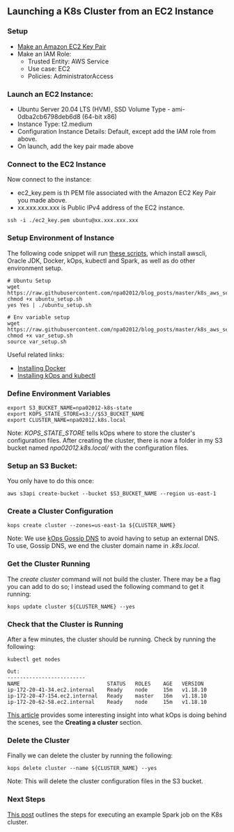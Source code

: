 ## Launching a K8s Cluster from an EC2 Instance

### Setup

* [Make an Amazon EC2 Key Pair](https://docs.aws.amazon.com/cli/latest/userguide/cli-services-ec2-keypairs.html#displaying-a-key-pair)
* Make an IAM Role:
	* Trusted Entity: AWS Service
	* Use case: EC2
	* Policies: AdministratorAccess


### Launch an EC2 Instance:

* Ubuntu Server 20.04 LTS (HVM), SSD Volume Type - ami-0dba2cb6798deb6d8 (64-bit x86)
* Instance Type: t2.medium
* Configuration Instance Details: Default, except add the IAM role from above.
* On launch, add the key pair made above

### Connect to the EC2 Instance
Now connect to the instance:  

* ec2_key.pem is th PEM file associated with the Amazon EC2 Key Pair you made above.
* xx.xxx.xxx.xxx is Public IPv4 address of the EC2 instance. 

```
ssh -i ./ec2_key.pem ubuntu@xx.xxx.xxx.xxx
```

### Setup Environment of Instance

The following code snippet will run [these scripts](https://github.com/npa02012/blog_posts/blob/master/k8s_aws_setup/resources), which install awscli, Oracle JDK, Docker, kOps, kubectl and Spark, as well as do other environment setup.

```
# Ubuntu Setup
wget https://raw.githubusercontent.com/npa02012/blog_posts/master/k8s_aws_setup/resources/ubuntu_setup.sh
chmod +x ubuntu_setup.sh
yes Yes | ./ubuntu_setup.sh

# Env variable setup
wget https://raw.githubusercontent.com/npa02012/blog_posts/master/k8s_aws_setup/resources/var_setup.sh
chmod +x var_setup.sh
source var_setup.sh
```

Useful related links:  

* [Installing Docker](https://docs.docker.com/engine/install/ubuntu/)  
* [Installing kOps and kubectl](https://github.com/kubernetes/kops/blob/master/docs/install.md)

### Define Environment Variables

```shell
export S3_BUCKET_NAME=npa02012-k8s-state
export KOPS_STATE_STORE=s3://$S3_BUCKET_NAME
export CLUSTER_NAME=npa02012.k8s.local
```
Note: *KOPS\_STATE\_STORE* tells kOps where to store the cluster's configuration files. After creating the cluster, there is now a folder in my S3 bucket named *npa02012.k8s.local/* with the configuration files.

### Setup an S3 Bucket:
You only have to do this once:

```shell
aws s3api create-bucket --bucket $S3_BUCKET_NAME --region us-east-1
```

### Create a Cluster Configuration

```shell
kops create cluster --zones=us-east-1a ${CLUSTER_NAME}
```

Note: We use [kOps Gossip DNS](https://github.com/kubernetes/kops/blob/master/docs/gossip.md) to avoid having to setup an external DNS. To use, Gossip DNS, we end the cluster domain name in *.k8s.local*.  


### Get the Cluster Running

The *create cluster* command will not build the cluster. There may be a flag you can add to do so; I instead used the following command to get it running:

```shell
kops update cluster ${CLUSTER_NAME} --yes
```

### Check that the Cluster is Running

After a few minutes, the cluster should be running. Check by running the following:


```shell
kubectl get nodes

Out:
-------------------------
NAME                            STATUS   ROLES    AGE   VERSION
ip-172-20-41-34.ec2.internal    Ready    node     15m   v1.18.10
ip-172-20-47-154.ec2.internal   Ready    master   16m   v1.18.10
ip-172-20-62-58.ec2.internal    Ready    node     15m   v1.18.10
```  

[This article](https://brunocalza.me/2017/03/14/getting-started-with-kubernetes-on-aws/) provides some interesting insight into what kOps is doing behind the scenes, see the **Creating a cluster** section.

### Delete the Cluster

Finally we can delete the cluster by running the following:  

```shell
kops delete cluster --name ${CLUSTER_NAME} --yes
```

Note: This will delete the cluster configuration files in the S3 bucket.


### Next Steps

[This post](https://github.com/npa02012/blog_posts/tree/master/spark_on_k8s) outlines the steps for executing an example Spark job on the K8s cluster.